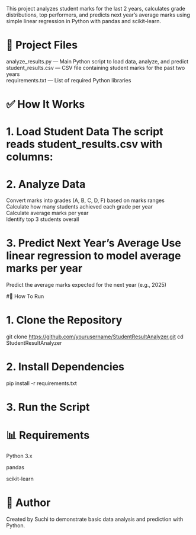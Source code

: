 This project analyzes student marks for the last 2 years, calculates grade distributions, top performers, and predicts next year’s average marks using simple linear regression in Python with pandas and scikit-learn.
# 📁 Project Files 
analyze_results.py — Main Python script to load data, analyze, and predict  
student_results.csv — CSV file containing student marks for the past two years  
requirements.txt — List of required Python libraries  
# ✅ How It Works 
# 1. Load Student Data The script reads student_results.csv with columns:  

# 2. Analyze Data 
Convert marks into grades (A, B, C, D, F) based on marks ranges  
Calculate how many students achieved each grade per year  
Calculate average marks per year  
Identify top 3 students overall  
# 3. Predict Next Year’s Average Use linear regression to model average marks per year  
Predict the average marks expected for the next year (e.g., 2025)  

#🚀 How To Run 

# 1. Clone the Repository
git clone https://github.com/yourusername/StudentResultAnalyzer.git
cd StudentResultAnalyzer
# 2. Install Dependencies
pip install -r requirements.txt
# 3. Run the Script
# 📊 Requirements
Python 3.x

pandas

scikit-learn

# 📝 Author
Created by Suchi to demonstrate basic data analysis and prediction with Python.

